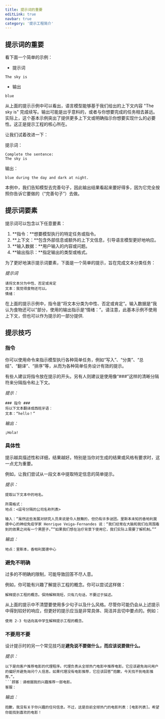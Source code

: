 ```yaml
---
title: 提示词的重要
editLink: true
navbar: true
category: '提示工程简介'
---
```


## 提示词的重要

看下面一个简单的示例：

- 提示词
  
```
The sky is
```

- 输出 

```
blue
```


从上面的提示示例中可以看出，语言模型能够基于我们给出的上下文内容 "The sky is" 完成续写。输出可能是出乎意料的，或者与你想要完成的任务相去甚远。实际上，这个基本示例突出了提供更多上下文或明确指示你想要实现什么的必要性。这正是提示工程的核心所在。

让我们试着改进一下：

提示词：

``` 
Complete the sentence: 
The sky is
```

输出：

``` 
blue during the day and dark at night.
```

本例中，我们告知模型去完善句子，因此输出结果看起来要好得多，因为它完全按照你告诉它要做的（“完善句子”）去做。

## 提示词要素

提示词可以包含以下任意要素：

1. **指令：**想要模型执行的特定任务或指令。
2. **上下文：**包含外部信息或额外的上下文信息，引导语言模型更好地响应。
3. **输入数据：**用户输入的内容或问题。
4. **输出指示：**指定输出的类型或格式。

为了更好地演示提示词要素，下面是一个简单的提示，旨在完成文本分类任务：

*提示词*

```
请将文本分为中性、否定或肯定
文本：我觉得食物还可以。
情绪：
```

在上面的提示示例中，指令是“将文本分类为中性、否定或肯定”。输入数据是“我认为食物还可以”部分，使用的输出指示是“情绪：”。请注意，此基本示例不使用上下文，但也可以作为提示的一部分提供.

## 提示技巧

### 指令

你可以使用命令来指示模型执行各种简单任务，例如“写入”、“分类”、“总结”、“翻译”、“排序”等，从而为各种简单任务设计有效的提示。

有些人建议将指令放在提示的开头。另有人则建议是使用像“###”这样的清晰分隔符来分隔指令和上下文。


*提示：*

```
### 指令 ###
将以下文本翻译成西班牙语：
文本：“hello！”

```

*输出：*

``` 
¡Hola!
```

### 具体性

提示越具描述性和详细，结果越好。特别是当你对生成的结果或风格有要求时，这一点尤为重要。

例如，让我们尝试从一段文本中提取特定信息的简单提示。

*提示：*

```
提取以下文本中的地名。

所需格式：
地点：<逗号分隔的公司名称列表>

输入：“虽然这些发展对研究人员来说是令人鼓舞的，但仍有许多谜团。里斯本未知的香帕利莫德中心的神经免疫学家 Henrique Veiga-Fernandes 说：“我们经常在大脑和我们在周围看到的效果之间有一个黑匣子。”“如果我们想在治疗背景下使用它，我们实际上需要了解机制。””
```


*输出：*

```
地点：里斯本，香帕利莫德中心
```

### 避免不明确

过多的不明确的限制，可能导致回答不尽人意。

例如，你可能有兴趣了解提示工程的概念。你可以尝试这样做：

```
解释提示工程的概念。保持解释简短，只有几句话，不要过于描述。
```

从上面的提示中不清楚要使用多少句子以及什么风格。尽管你可能仍会从上述提示中得到较好的响应，但更好的提示应当是非常具体、简洁并且切中要点的。例如：

```
使用 2-3 句话向高中学生解释提示工程的概念。
```


### 不要用不要

设计提示时的另一个常见技巧是**避免说不要做什么，而应该说要做什么。**

*提示：*

```
以下是向客户推荐电影的代理程序。代理负责从全球热门电影中推荐电影。它应该避免询问用户的偏好并避免询问个人信息。如果代理没有电影推荐，它应该回答“抱歉，今天找不到电影推荐。”。
```顾客：请根据我的兴趣推荐一部电影。
客服：
```

*输出：*

```
抱歉，我没有关于你兴趣的任何信息。不过，这是目前全球热门的电影列表：[电影列表]。希望你能找到喜欢的电影！
```